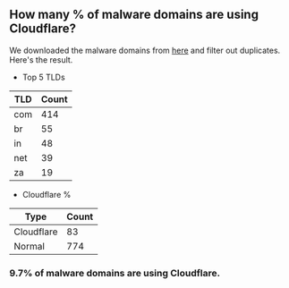 ## How many % of malware domains are using Cloudflare?


We downloaded the malware domains from [here](https://urlhaus.abuse.ch) and filter out duplicates.
Here's the result.


[//]: # (start replacement)


- Top 5 TLDs

| TLD | Count |
| --- | --- |
| com | 414 |
| br | 55 |
| in | 48 |
| net | 39 |
| za | 19 |


- Cloudflare %

| Type | Count |
| --- | --- |
| Cloudflare | 83 |
| Normal | 774 |


### 9.7% of malware domains are using Cloudflare.